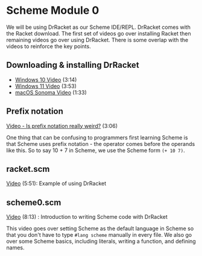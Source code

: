 # Scheme Module 0

We will be using DrRacket as our Scheme IDE/REPL.  DrRacket comes with the Racket download.  The first set of videos go over installing Racket then remaining videos go over using DrRacket.  There is some overlap with the videos to reinforce the key points.  

## Downloading & installing DrRacket

- [Windows 10 Video](https://youtu.be/cw-g6Sdca1o) (3:14)
- [Windows 11 Video](https://youtu.be/RyDORoKp4Qw) (3:53)
- [macOS Sonoma Video](https://youtu.be/z8LRkEvJmg0) (1:33)

## Prefix notation

[Video - Is prefix notation really weird?](https://youtu.be/E1xU-_Vm7PQ) (3:06)

One thing that can be confusing to programmers first learning Scheme is that Scheme uses prefix notation - the operator comes before the operands like this.  So to say 10 + 7 in Scheme, we use the Scheme form `(+ 10 7)`.

## racket.scm

[Video](https://youtu.be/lxH7bnc9OOk) (5:51): Example of using DrRacket

## scheme0.scm

[Video](https://youtu.be/XRXXtBMMas4) (8:13) : Introduction to writing Scheme code with DrRacket

This video goes over setting Scheme as the default language in Scheme so that you don't have to type `#lang scheme` manually in every file.  We also go over some Scheme basics, including literals, writing a function, and defining names.
